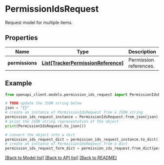 # PermissionIdsRequest

Request model for multiple items.

## Properties

Name | Type | Description | Notes
------------ | ------------- | ------------- | -------------
**permissions** | [**List[TrackerPermissionReference]**](TrackerPermissionReference.md) | Permission references. | [optional] 

## Example

```python
from openapi_client.models.permission_ids_request import PermissionIdsRequest

# TODO update the JSON string below
json = "{}"
# create an instance of PermissionIdsRequest from a JSON string
permission_ids_request_instance = PermissionIdsRequest.from_json(json)
# print the JSON string representation of the object
print(PermissionIdsRequest.to_json())

# convert the object into a dict
permission_ids_request_dict = permission_ids_request_instance.to_dict()
# create an instance of PermissionIdsRequest from a dict
permission_ids_request_form_dict = permission_ids_request.from_dict(permission_ids_request_dict)
```
[[Back to Model list]](../README.md#documentation-for-models) [[Back to API list]](../README.md#documentation-for-api-endpoints) [[Back to README]](../README.md)



